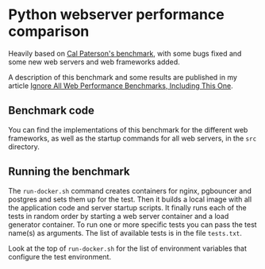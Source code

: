 # Python webserver performance comparison

Heavily based on [Cal Paterson's benchmark](), with some bugs fixed and some
new web servers and web frameworks added.

A description of this benchmark and some results are published in my article
[Ignore All Web Performance Benchmarks, Including This One](https://blog.miguelgrinberg.com/post/ignore-all-web-performance-benchmarks-including-this-one).

## Benchmark code

You can find the implementations of this benchmark for the different web
frameworks, as well as the startup commands for all web servers, in the `src`
directory.

## Running the benchmark

The `run-docker.sh` command creates containers for nginx, pgbouncer and
postgres and sets them up for the test. Then it builds a local image with all
the application code and server startup scripts. It finally runs each of the
tests in random order by starting a web server container and a load generator
container. To run one or more specific tests you can pass the test name(s) as
arguments. The list of available tests is in the file `tests.txt`.

Look at the top of `run-docker.sh` for the list of environment variables that
configure the test environment.

